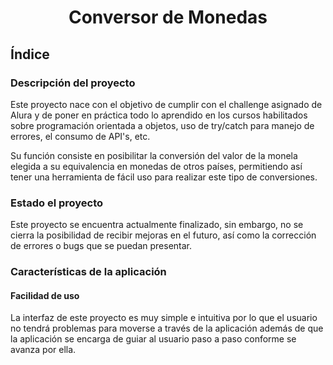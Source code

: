 # <h1 align="center">Conversor de Monedas</h1>

## Índice

### Descripción del proyecto
Este proyecto nace con el objetivo de cumplir con el challenge asignado de Alura y de poner en práctica todo lo aprendido en los cursos habilitados sobre programación orientada a objetos, uso de try/catch para manejo de errores, el consumo de API's, etc.

Su función consiste en posibilitar la conversión del valor de la monela elegida a su equivalencia en monedas de otros países, permitiendo así tener una herramienta de fácil uso para realizar este tipo de conversiones.

### Estado el proyecto
Este proyecto se encuentra actualmente finalizado, sin embargo, no se cierra la posibilidad de recibir mejoras en el futuro, así como la corrección de errores o bugs que se puedan presentar.

### Características de la aplicación

 #### Facilidad de uso
La interfaz de este proyecto es muy simple e intuitiva por lo que el usuario no tendrá problemas para moverse a través de la aplicación además de que la aplicación se encarga de guiar al usuario paso a paso conforme se avanza por ella.
 
